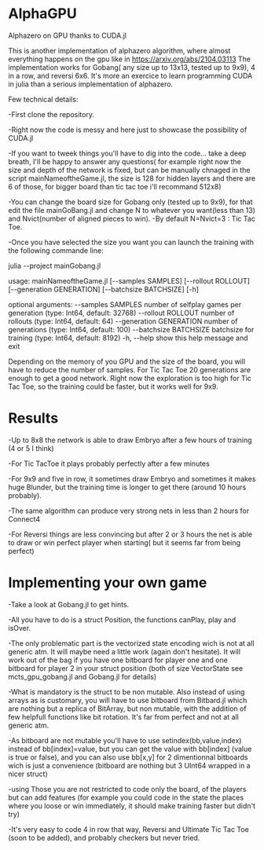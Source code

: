 # AlphaGPU
Alphazero on GPU thanks to CUDA.jl

This is another implementation of alphazero algorithm, where almost everything happens on the gpu like in https://arxiv.org/abs/2104.03113
The implementation works for Gobang( any size up to 13x13, tested up to 9x9), 4 in a row, and reversi 6x6. It's more an exercice to learn programming CUDA in julia than a serious implementation of alphazero.

Few technical details:

-First clone the repository.

-Right now the code is messy and here just to showcase the possibility of CUDA.jl

-If you want to tweek things you'll have to dig into the code... take a deep breath, I'll be happy to answer any questions( for example right now the size and depth of the network is fixed, but can be manually chnaged in the script mainNameoftheGame.jl, the size is 128 for hidden layers and there are 6 of those, for bigger board than tic tac toe i'll recommand 512x8)

-You can change the board size for Gobang only (tested up to 9x9), for that edit the file mainGoBang.jl and change N to whatever you want(less than 13) and Nvict(number of aligned pieces to win).
-By default N=Nvict=3 : Tic Tac Toe.

-Once you have selected the size you want you can launch the training with the following commande line:

julia --project mainGobang.jl

usage: mainNameoftheGame.jl [--samples SAMPLES] [--rollout ROLLOUT]
                     [--generation GENERATION] [--batchsize BATCHSIZE]
                     [-h]

optional arguments:
  --samples SAMPLES     number of selfplay games per generation (type:
                        Int64, default: 32768)
  --rollout ROLLOUT     number of rollouts (type: Int64, default: 64)
  --generation GENERATION
                        number of generations (type: Int64, default:
                        100)
  --batchsize BATCHSIZE
                        batchsize for training (type: Int64, default:
                        8192)
  -h, --help            show this help message and exit

Depending on the memory of you GPU and the size of the board, you will have to reduce the number of samples. For Tic Tac Toe 20 generations are enough to get a good network. Right now the exploration is too high for Tic Tac Toe, so the training could be faster, but it works well for 9x9.

# Results
-Up to 8x8 the network is able to draw Embryo after a few hours of training (4 or 5 I think)

-For Tic TacToe it plays probably perfectly after a few minutes 

-For 9x9 and five in row, it sometimes draw Embryo and sometimes it makes huge Blunder, but the training time is longer to get there (around 10 hours probably).

-The same algorithm can produce very strong nets in less than 2 hours for Connect4

-For Reversi things are less convincing but after 2 or 3 hours the net is able to draw or win perfect player when starting( but it seems far from being perfect)

# Implementing your own game
-Take a look at Gobang.jl to get hints.

-All you have to do is a struct Position, the functions canPlay, play and isOver.

-The only problematic part is the vectorized state encoding wich is not at all generic atm. It will maybe need a little work (again don't hesitate). It will work out of the bag if you have one bitboard for player one and one bitboard for player 2 in your struct position (both of size VectorState see mcts_gpu_gobang.jl and Gobang.jl for details)

-What is mandatory is the struct to be non mutable. Also instead of using arrays as is customary, you will have to use bitboard from Bitbard.jl which are nothing but a replica of BitArray, but non mutable, with the addition of few helpfull functions like bit rotation. It's far from perfect and not at all generic atm.

-As bitboard are not mutable you'll have to use setindex(bb,value,index) instead of bb[index]=value, but you can get the value with bb[index] (value is true or false), and you can also use bb[x,y] for 2 dimentionnal bitboards wich is just a convenience (bitboard are nothing but 3 UInt64 wrapped in a nicer struct)

-using Those you are not restricted to code only the board, of the players but can add features (for example you could code in the state the places where you loose or win immediately, it should make training faster but didn't try)

-It's very easy to code 4 in row that way, Reversi and Ultimate Tic Tac Toe (soon to be added), and probably checkers but never tried.
